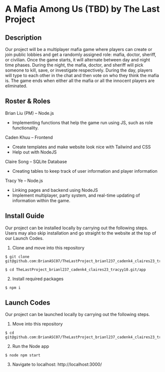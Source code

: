 # A Mafia Among Us (TBD) by The Last Project
## Description
Our project will be a multiplayer mafia game where players can create or join public lobbies and get a randomly assigned role: mafia, doctor, sheriff, or civilian. Once the game starts, it will alternate between day and night time phases. During the night, the mafia, doctor, and sheriff will pick someone to kill, save, or investigate respectively. During the day, players will type to each other in the chat and then vote on who they think the mafia is. The game ends when either all the mafia or all the innocent players are eliminated.

## Roster & Roles
Brian Liu (PM) – Node.js
  - Implementing functions that help the game run using JS, such as role functionality.

Caden Khuu – Frontend
  - Create templates and make website look nice with Tailwind and CSS
  - Help out with NodeJS

Claire Song – SQLite Database
  - Creating tables to keep track of user information and player information

Tracy Ye – Node.js
  - Linking pages and backend using NodeJS
  - Implement multiplayer, party system, and real-time updating of information within the game. 


## Install Guide
Our project can be installed locally by carrying out the following steps. Users may also skip installation and go straight to the website at the top of our Launch Codes.
1. Clone and move into this repository
```
$ git clone git@github.com:BrianASC07/TheLastProject_brianl237_cadenk4_claires23_tracyy10.git
```
```
$ cd TheLastProject_brianl237_cadenk4_claires23_tracyy10.git/app
```
2. Install required packages
```
$ npm i
```
## Launch Codes
Our project can be launched locally by carrying out the following steps. 
1. Move into this repository
```
$ cd git@github.com:BrianASC07/TheLastProject_brianl237_cadenk4_claires23_tracyy10.git/app
```
2. Run the Node app
```
$ node npm start
```
3. Navigate to localhost: http://localhost:3000/
